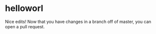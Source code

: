 # helloworl

Nice edits! Now that you have changes in a branch off of master, you can open a pull request.
